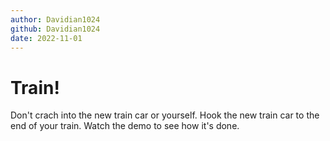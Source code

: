 ```yaml
---
author: Davidian1024
github: Davidian1024
date: 2022-11-01
---
```


# Train!

Don't crach into the new train car or yourself.  Hook the new train car to the end of your train.  Watch the demo to see how it's done.
